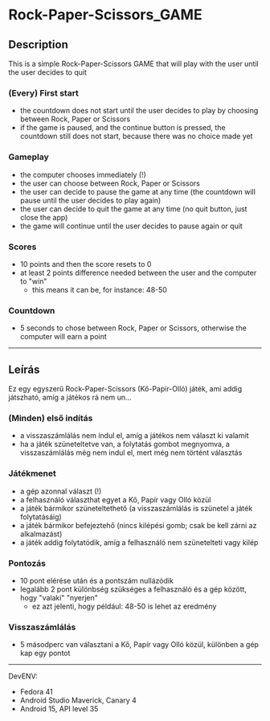 # Rock-Paper-Scissors_GAME

## Description

This is a simple Rock-Paper-Scissors GAME that will play with the user until the user decides to quit

### (Every) First start
- the countdown does not start until the user decides to play by choosing between Rock, Paper or Scissors
- if the game is paused, and the continue button is pressed, the countdown still does not start, because there was no choice made yet

### Gameplay
- the computer chooses immediately (!)
- the user can choose between Rock, Paper or Scissors
- the user can decide to pause the game at any time (the countdown will pause until the user decides to play again)
- the user can decide to quit the game at any time (no quit button, just close the app)
- the game will continue until the user decides to pause again or quit

### Scores
- 10 points and then the score resets to 0
- at least 2 points difference needed between the user and the computer to "win"
  - this means it can be, for instance: 48-50

### Countdown
- 5 seconds to chose between Rock, Paper or Scissors, otherwise the computer will earn a point

---

## Leírás

Ez egy egyszerű Rock-Paper-Scissors (Kő-Papír-Olló) játék, ami addig játszható, amíg a játékos rá nem un...

### (Minden) első indítás
- a visszaszámlálás nem indul el, amíg a játékos nem választ ki valamit
- ha a játék szüneteltetve van, a folytatás gombot megnyomva, a visszaszámlálás még nem indul el, mert még nem történt választás

### Játékmenet
- a gép azonnal választ (!)
- a felhasználó választhat egyet a Kő, Papír vagy Olló közül
- a játék bármikor szüneteltethető (a visszaszámlálás is szünetel a játék folytatásáig)
- a játék bármikor befejeztehő (nincs kilépési gomb; csak be kell zárni az alkalmazást)
- a játék addig folytatódik, amíg a felhasználó nem szünetelteti vagy kilép

### Pontozás
- 10 pont elérése után és a pontszám nullázódik
- legalább 2 pont különbség szükséges a felhasználó és a gép között, hogy "valaki" "nyerjen"
  - ez azt jelenti, hogy például: 48-50 is lehet az eredmény

### Visszaszámlálás
- 5 másodperc van választani a Kő, Papír vagy Olló közül, különben a gép kap egy pontot

---

DevENV:
- Fedora 41
- Android Studio Maverick, Canary 4
- Android 15, API level 35
